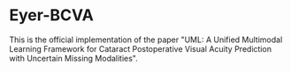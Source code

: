 # Eyer-BCVA
This is the official implementation of the paper "UML: A Unified Multimodal Learning Framework for Cataract Postoperative Visual Acuity Prediction with Uncertain Missing Modalities".
